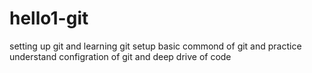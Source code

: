 # hello1-git
setting up git and 
learning git setup
basic commond of git
and practice
understand configration of git
and deep drive of code

